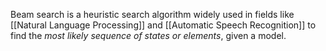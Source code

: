 Beam search is a heuristic search algorithm widely used in fields like [[Natural Language Processing]] and [[Automatic Speech Recognition]] to find the *most likely sequence of states or elements*, given a model. 